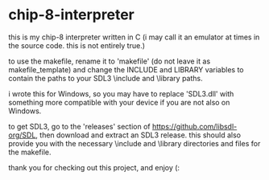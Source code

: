 # chip-8-interpreter
this is my chip-8 interpreter written in C (i may call it an emulator at times in the source code. this is not entirely true.)

to use the makefile, rename it to 'makefile' (do not leave it as makefile_template) and change the INCLUDE and LIBRARY variables to contain the paths to your SDL3 \include and \library paths.

i wrote this for Windows, so you may have to replace 'SDL3.dll' with something more compatible with your device if you are not also on Windows.

to get SDL3, go to the 'releases' section of https://github.com/libsdl-org/SDL, then download and extract an SDL3 release. this should also provide you with the necessary \include and \library directories and files for the makefile.

thank you for checking out this project, and enjoy (:
